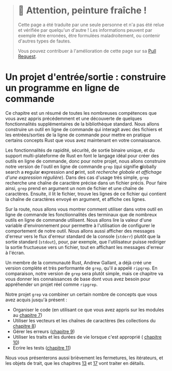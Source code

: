 > # 🚧 Attention, peinture fraîche !
>
> Cette page a été traduite par une seule personne et n'a pas été relue et
> vérifiée par quelqu'un d'autre ! Les informations peuvent par exemple être
> erronées, être formulées maladroitement, ou contenir d'autres types de fautes.
>
> Vous pouvez contribuer à l'amélioration de cette page sur sa
> [Pull Request](https://github.com/Jimskapt/rust-book-fr/pull/130).

<!--
# An I/O Project: Building a Command Line Program
-->

# Un projet d'entrée/sortie : construire un programme en ligne de commande

<!--
This chapter is a recap of the many skills you’ve learned so far and an
exploration of a few more standard library features. We’ll build a command line
tool that interacts with file and command line input/output to practice some of
the Rust concepts you now have under your belt.
-->

Ce chapitre est un résumé de toutes les nombreuses compétences que vous avez
appris précédemment et une découverte de quelques fonctionnalités
supplémentaires de la bibliothèque standard. Nous allons construire un outil en
ligne de commande qui interagit avec des fichiers et les entrées/sorties de la
ligne de commande pour mettre en pratique certains concepts Rust que vous avez
maintenant en votre connaissance.

<!--
Rust’s speed, safety, single binary output, and cross-platform support make it
an ideal language for creating command line tools, so for our project, we’ll
make our own version of the classic command line tool `grep` (**g**lobally
search a **r**egular **e**xpression and **p**rint). In the simplest use case,
`grep` searches a specified file for a specified string. To do so, `grep` takes
as its arguments a filename and a string. Then it reads the file, finds lines
in that file that contain the string argument, and prints those lines.
-->

Les fonctionnalités de rapidité, sécurité, de sortie binaire unique, et du
support multi-plateforme de Rust en font le langage idéal pour créer des outils
en ligne de commande, donc pour notre projet, nous allons construire notre
version de l'outil en ligne de commande `grep` (qui signifie **g**lobally
search a **r**egular **e**xpression and **p**rint, soit *recherche globale et
affichage d'une expression régulière*). Dans des cas d'usage très simple,
`grep` recherche une chaîne de caractère précise dans un fichier précis. Pour
faire ainsi, `grep` prend en argument un nom de fichier et une chaîne de
caractères. Ensuite, il lit le fichier, trouve les lignes de ce fichier qui
contient la chaîne de caractères envoyé en argument, et affiche ces lignes.

<!--
Along the way, we’ll show how to make our command line tool use features of the
terminal that many command line tools use. We’ll read the value of an
environment variable to allow the user to configure the behavior of our tool.
We’ll also print error messages to the standard error console stream (`stderr`)
instead of standard output (`stdout`), so, for example, the user can redirect
successful output to a file while still seeing error messages onscreen.
-->

Sur la route, nous allons vous montrer comment utiliser dans votre outil en
ligne de commande les fonctionnalités des terminaux que de nombreux outils en
ligne de commande utilisent. Nous allons lire la valeur d'une variable
d'environnement pour permettre à l'utilisation de configurer le comportement de
notre outil. Nous allons aussi afficher des messages d'erreur vers le flux
d'erreur standard de la console (`stderr`) plutôt que la sortie standard
(`stdout`), pour, par exemple, que l'utilisateur puisse rediriger la sortie
fructueuse vers un fichier, tout en affichant les messages d'erreur à l'écran.

<!--
One Rust community member, Andrew Gallant, has already created a fully
featured, very fast version of `grep`, called `ripgrep`. By comparison, our
version of `grep` will be fairly simple, but this chapter will give you some of
the background knowledge you need to understand a real-world project such as
`ripgrep`.
-->

Un membre de la communauté Rust, Andrew Gallant, a déjà créé une version
complète et très performante de `grep`, qu'il a appelé `ripgrep`. En
comparaison, notre version de `grep` sera plutôt simple, mais ce chapitre va
vous donner les connaissances de base dont vous avez besoin pour appréhender
un projet réel comme `ripgrep`.

<!--
Our `grep` project will combine a number of concepts you’ve learned so far:
-->

Notre projet `grep` va combiner un certain nombre de concepts que vous avez
acquis jusqu'à présent :

<!--
* Organizing code (using what you learned about modules in [Chapter 7][ch7]<!--
  ignore -- >)
* Using vectors and strings (collections, [Chapter 8][ch8]<!-- ignore -- >)
* Handling errors ([Chapter 9][ch9]<!-- ignore -- >)
* Using traits and lifetimes where appropriate ([Chapter 10][ch10]<!-- ignore
  -- >)
* Writing tests ([Chapter 11][ch11]<!-- ignore -- >)
-->

* Organiser le code (en utilisant ce que vous avez appris sur les modules au
[chapitre 7][ch7]<!-- ignore -->)
* Utiliser les vecteurs et les chaînes de caractères (les collections du
[chapitre 8][ch8]<!-- ignore -->)
* Gérer les erreurs ([chapitre 9][ch9]<!-- ignore -->)
* Utiliser les traits et les durées de vie lorsque c'est approprié (
[chapitre 10][ch10]<!-- ignore -->)
* Ecrire les tests ([chapitre 11][ch11]<!-- ignore -->)

<!--
We’ll also briefly introduce closures, iterators, and trait objects, which
Chapters [13][ch13]<!-- ignore -- > and [17][ch17]<!-- ignore -- > will cover in
detail.
-->

Nous vous présenterons aussi brièvement les fermetures, les itérateurs, et les
objets de trait, que les chapitres [13][ch13]<!-- ignore --> et
[17][ch17]<!-- ignore --> vont traiter en détails.

[ch7]: ch07-00-managing-growing-projects-with-packages-crates-and-modules.html
[ch8]: ch08-00-common-collections.html
[ch9]: ch09-00-error-handling.html
[ch10]: ch10-00-generics.html
[ch11]: ch11-00-testing.html
[ch13]: ch13-00-functional-features.html
[ch17]: ch17-00-oop.html
